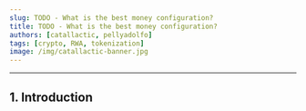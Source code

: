 ```yaml
---
slug: TODO - What is the best money configuration?
title: TODO - What is the best money configuration?
authors: [catallactic, pellyadolfo]
tags: [crypto, RWA, tokenization]
image: /img/catallactic-banner.jpg
---
```

---

## 1. Introduction
